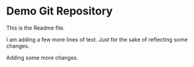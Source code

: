 # Demo Git Repository

This is the Readme file.


I am adding a few more lines of text.
Just for the sake of reflecting some changes.

Adding some more changes.